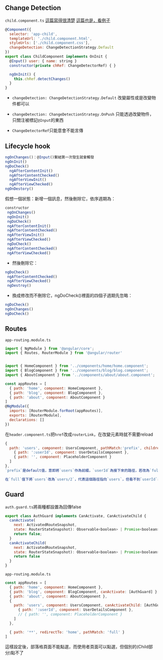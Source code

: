 ## Change Detection
`child.component.ts`
[這篇寫得很清楚](https://blog.kevinyang.net/2017/01/23/angular2-change-detection/)
[這篇也是，看例子](https://blog.kevinyang.net/2017/08/09/angular-changedetector-markforcheck/)
```js
@Component({
  selector: 'app-child',
  templateUrl: './child.component.html',
  styleUrls: ['./child.component.css'],
  changeDetection: ChangeDetectionStrategy.Default
})
export class ChildComponent implements OnInit {
  @Input() user: { name: string }
  constructor(private chRef: ChangeDetectorRef) { }

  ngOnInit() {
    this.chRef.detectChanges()
  }
}
```
* `changeDetection: ChangeDetectionStrategy.Default`
改變屬性或是改變物件都可以
* `changeDetection: ChangeDetectionStrategy.OnPush`
只能透過改變物件，只關注被標記`@Input`的東西


* `ChangeDetectorRef`只能意會不能言傳

## Lifecycle hook

```js
ngOnChanges()：@Input()繫結第一次發生就會觸發
ngOnInit()
ngDoCheck() 
  ngAfterContentInit() 
  ngAfterContentChecked() 
  ngAfterViewInit() 
  ngAfterViewChecked()
ngOnDestory()
```
假想一個狀態：新增一個訊息，然後刪除它，依序週期為：

```js
constructor
 ngOnChanges()
 ngOnInit()
 ngDoCheck()
 ngAfterContentInit()
 ngAfterContentChecked()
 ngAfterViewInit()
 ngAfterViewChecked()
 ngDoCheck()
 ngAfterContentChecked()
 ngAfterViewChecked()
```
* 然後刪除它：
```js
ngDoCheck()
 ngAfterContentChecked()
 ngAfterViewChecked()
 ngDestroy()
```

* 換成修改而不刪除它，ngDoCheck()裡面的四個子週期先忽略：
```js
ngDoCheck()
ngOnChanges()
ngDoCheck()
```

## Routes
`app-routing.module.ts`
```js
import { NgModule } from '@angular/core';
import { Routes, RouterModule } from '@angular/router'


import { HomeComponent } from '../components/home/home.component';
import { BlogComponent } from '../components/blog/blog.component';
import { AboutComponent } from '../components/about/about.component';

const appRoutes = [
  { path: 'home', component: HomeComponent },
  { path: 'blog', component: BlogComponent },
  { path: 'about', component: AboutComponent }
]
@NgModule({
  imports: [RouterModule.forRoot(appRoutes)],
  exports: [RouterModule],
  declarations: []
})
```

在`header.component.ts`把`href`改成`routerLink`，在改變元素時就不需要reload



```js
{
  path: 'users', component: UsersComponent, pathMatch:'prefix', children: [
    { path: ':userId', component: UserDetailsComponent },
    { path: '', component: PlaceholderComponent }
  ]
},
`prefix`是default值，意即將`users`作為前綴，`userId`為接下來的路徑，若改為`full`，則輸入了`user/userId`會當作不合乎`user`關係因此轉回首頁。

在`full`值下將`users`改為`users/2`，代表這個路徑指向`users`，但看不到`userId`為2的人的資訊喔。
```



## Guard

`auth.guard.ts`將兩種都設置為回傳false

```js
export class AuthGuard implements CanActivate, CanActivateChild {
  canActivate(
    next: ActivatedRouteSnapshot,
    state: RouterStateSnapshot): Observable<boolean> | Promise<boolean> | boolean {
    return false;
  }
  canActivateChild(
    next: ActivatedRouteSnapshot,
    state: RouterStateSnapshot): Observable<boolean> | Promise<boolean> | boolean {
    return false
  }
}
```


`app-routing.module.ts`
```js
const appRoutes = [
  { path: 'home', component: HomeComponent },
  { path: 'blog', component: BlogComponent, canActivate: [AuthGuard] },
  { path: 'about', component: AboutComponent },
  {
    path: 'users', component: UsersComponent, canActivateChild: [AuthGuard], children: [
      { path: ':userId', component: UserDetailsComponent },
      // { path: '', component: PlaceholderComponent }
    ]
  },

  { path: '**', redirectTo: 'home', pathMatch: 'full' }
]
```
這樣設定後，部落格頁面不能點選，而使用者頁面可以點選，但個別的(Child部分)點不了

